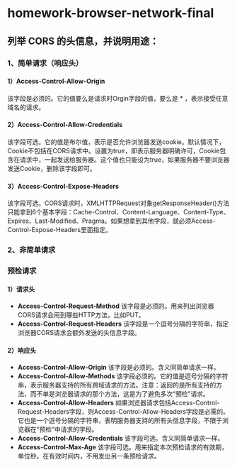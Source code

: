 # homework-browser-network-final

## 列举 CORS 的头信息，并说明用途：
### 1、简单请求（响应头）
#### 1）Access-Control-Allow-Origin
该字段是必须的。它的值要么是请求时Orgin字段的值，要么是 * ，表示接受任意域名的请求。
#### 2）Access-Control-Allow-Credentials
该字段可选。它的值是布尔值，表示是否允许浏览器发送cookie。默认情况下，Cookie不包括在CORS请求中。设置为true，即表示服务器明确许可，Cookie包含在请求中，一起发送给服务器。这个值也只能设为true，如果服务器不要浏览器发送Cookie，删除该字段即可。
#### 3）Access-Control-Expose-Headers
该字段可选。CORS请求时，XMLHTTPRequest对象getResponseHeader()方法只能拿到6个基本字段：Cache-Control、Content-Language、Content-Type、Expires、Last-Modified、Pragma。如果想拿到其他字段，就必须Access-Control-Expose-Headers里面指定。

### 2、非简单请求
### 预检请求
#### 1）请求头
- **Access-Control-Request-Method**
    该字段是必须的。用来列出浏览器CORS请求会用到哪些HTTP方法，比如PUT。
- **Access-Control-Request-Headers**
    该字段是一个逗号分隔的字符串，指定浏览器CORS请求会额外发送的头信息字段。

#### 2）响应头
- **Access-Control-Allow-Origin**
    该字段是必须的。含义同简单请求一样。
- **Access-Control-Allow-Methods**
    该字段必须的。它的值是逗号分隔的字符串，表示服务器支持的所有跨域请求的方法。注意：返回的是所有支持的方法，而不单是浏览器请求的那个方法，这是为了避免多次“预检”请求。
- **Access-Control-Allow-Headers**
    如果浏览器请求包括Access-Control-Request-Headers字段，则Access-Control-Allow-Headers字段是必需的。它也是一个逗号分隔的字符串，表明服务器支持的所有头信息字段，不限于浏览器在“预检”中请求的字段。
- **Access-Control-Allow-Credentials**
    该字段可选。含义同简单请求一样。
- **Access-Control-Max-Age**
    该字段可选。用来指定本次预检请求的有效期，单位秒。在有效时间内，不用发出另一条预检请求。